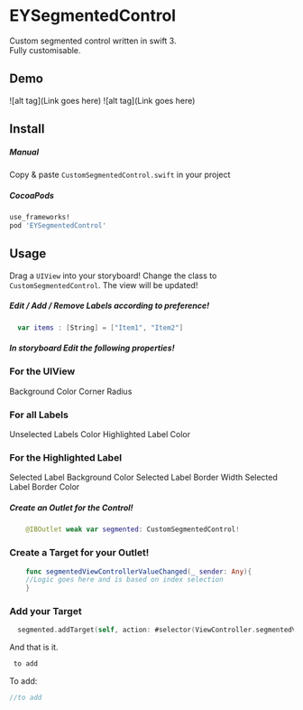 EYSegmentedControl
==================

Custom segmented control written in swift 3.  
Fully customisable.  

Demo
----

![alt tag](Link goes here)
![alt tag](Link goes here)

Install
-------

##### Manual

Copy & paste `CustomSegmentedControl.swift` in your project

##### CocoaPods

``` ruby
use_frameworks!
pod 'EYSegmentedControl'
```

Usage
-----

Drag a `UIView` into your storyboard! Change the class to `CustomSegmentedControl`. The view will be updated! 


##### Edit / Add / Remove Labels according to preference!

``` swift
  var items : [String] = ["Item1", "Item2"] 
```
##### In storyboard Edit the following properties! 

### For the UIView
Background Color 
Corner Radius

### For all Labels
Unselected Labels Color 
Highlighted Label Color

### For the Highlighted Label
Selected Label Background Color
Selected Label Border Width
Selected Label Border Color 

##### Create an Outlet for the Control! 

``` swift
    @IBOutlet weak var segmented: CustomSegmentedControl! 
```

### Create a Target for your Outlet! 

``` swift
    func segmentedViewControllerValueChanged(_ sender: Any){
    //Logic goes here and is based on index selection
    }

```

### Add your Target 

``` swift
  segmented.addTarget(self, action: #selector(ViewController.segmentedViewControllerValueChanged(_:)), for: .valueChanged)
```

And that is it.

``` swift
 to add
```

To add: 

``` swift
//to add
```
